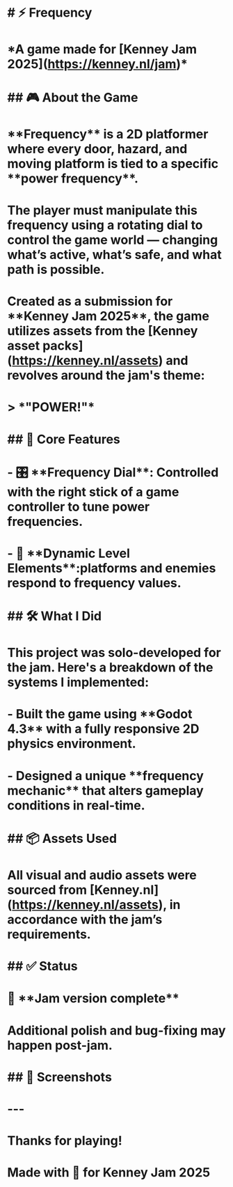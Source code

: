 # \# ⚡ Frequency

# \*A game made for \[Kenney Jam 2025](https://kenney.nl/jam)\*  

# 

# \## 🎮 About the Game  

# 

# \*\*Frequency\*\* is a 2D platformer where every door, hazard, and moving platform is tied to a specific \*\*power frequency\*\*.  

# The player must manipulate this frequency using a rotating dial to control the game world — changing what’s active, what’s safe, and what path is possible.

# 

# Created as a submission for \*\*Kenney Jam 2025\*\*, the game utilizes assets from the \[Kenney asset packs](https://kenney.nl/assets) and revolves around the jam's theme:  

# > \*"POWER!"\*  

# 

# \## 🔧 Core Features

# 

# \- 🎛️ \*\*Frequency Dial\*\*: Controlled with the right stick of a game controller to tune power frequencies.

# \- 🚪 \*\*Dynamic Level Elements\*\*:platforms and enemies respond to frequency values.

# 

# \## 🛠️ What I Did  

# 

# This project was solo-developed for the jam. Here's a breakdown of the systems I implemented:

# 

# \- Built the game using \*\*Godot 4.3\*\* with a fully responsive 2D physics environment.

# \- Designed a unique \*\*frequency mechanic\*\* that alters gameplay conditions in real-time.

# 

# \## 📦 Assets Used  

# 

# All visual and audio assets were sourced from \[Kenney.nl](https://kenney.nl/assets), in accordance with the jam’s requirements.

# 

# \## ✅ Status  

# 

# 🎉 \*\*Jam version complete\*\*  

# Additional polish and bug-fixing may happen post-jam.

# 

# \## 📸 Screenshots  

# 

# ---

# 

# Thanks for playing!  

# Made with 💙 for Kenney Jam 2025  




